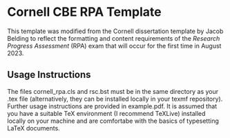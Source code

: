 # Cornell CBE RPA Template
This template was modified from the Cornell dissertation template by Jacob Belding to reflect the formatting and content requirements of the *Research Progress Assessment* (RPA) exam that will occur for the first time in August 2023. 

## Usage Instructions
The files cornell\_rpa.cls and rsc.bst must be in the same directory as your .tex file (alternatively, they can be installed locally in your texmf repository). Further usage instructions are provided in example.pdf. It is assumed that you have a suitable TeX environment (I recommend TeXLive) installed locally on your machine and are comfortabe with the basics of typesetting LaTeX documents.
